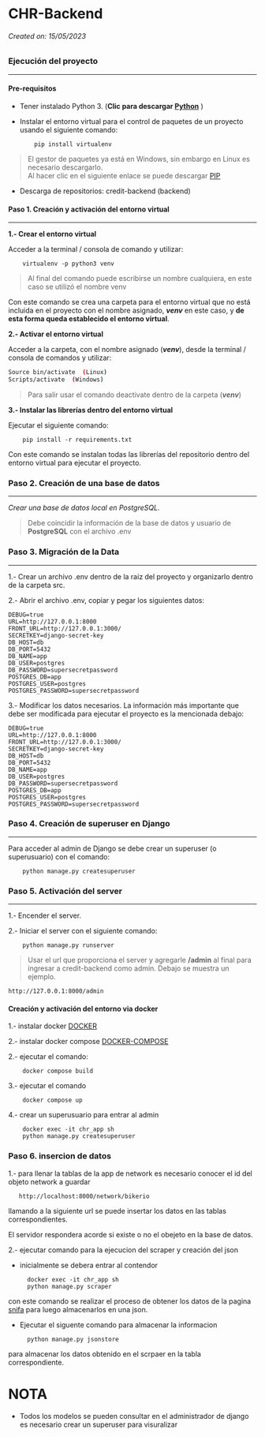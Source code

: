 # CHR-Backend

###### _Created on: 15/05/2023_

### Ejecución del proyecto

---

#### **Pre-requisitos**

- Tener instalado Python 3. (**Clic para descargar [Python](https://www.python.org/downloads/)** )
- Instalar el entorno virtual para el control de paquetes de un proyecto usando el siguiente comando:

  ```
      pip install virtualenv
  ```

> El gestor de paquetes ya está en Windows, sin embargo en Linux es necesario descargarlo.  
> Al hacer clic en el siguiente enlace se puede descargar [PIP](https://packaging.python.org/guides/installing-using-linux-tools/#installing-pip-setuptools-wheel-with-linux-package-managers)

- Descarga de repositorios:
  credit-backend (backend)

#### **Paso 1. Creación y activación del entorno virtual**

---

**1.- Crear el entorno virtual**

Acceder a la terminal / consola de comando y utilizar:

        virtualenv -p python3 venv

> Al final del comando puede escribirse un nombre cualquiera, en este caso se utilizó el nombre venv

Con este comando se crea una carpeta para el entorno virtual que no está incluida en el proyecto con el nombre asignado, **_venv_** en este caso, y **de esta forma queda establecido el entorno virtual**.

**2.- Activar el entorno virtual**

Acceder a la carpeta, con el nombre asignado (**_venv_**), desde la terminal / consola de comandos y utilizar:

```Bash
Source bin/activate  (Linux)
Scripts/activate  (Windows)
```

> Para salir usar el comando deactivate dentro de la carpeta (**_venv_**)

**3.- Instalar las librerías dentro del entorno virtual**

Ejecutar el siguiente comando:

        pip install -r requirements.txt

Con este comando se instalan todas las librerías del repositorio dentro del entorno virtual para ejecutar el proyecto.

### **Paso 2. Creación de una base de datos**

---

_Crear una base de datos local en PostgreSQL._

> Debe coincidir la información de la base de datos y usuario de **PostgreSQL** con el archivo .env

### **Paso 3. Migración de la Data**

---

1.- Crear un archivo .env dentro de la raíz del proyecto y organizarlo dentro de la carpeta src.

2.- Abrir el archivo .env, copiar y pegar los siguientes datos:

    DEBUG=true
    URL=http://127.0.0.1:8000
    FRONT_URL=http://127.0.0.1:3000/
    SECRETKEY=django-secret-key
    DB_HOST=db
    DB_PORT=5432
    DB_NAME=app
    DB_USER=postgres
    DB_PASSWORD=supersecretpassword
    POSTGRES_DB=app
    POSTGRES_USER=postgres
    POSTGRES_PASSWORD=supersecretpassword


3.- Modificar los datos necesarios. La información más importante que debe ser modificada para ejecutar el proyecto es la mencionada debajo:

    DEBUG=true
    URL=http://127.0.0.1:8000
    FRONT_URL=http://127.0.0.1:3000/
    SECRETKEY=django-secret-key
    DB_HOST=db
    DB_PORT=5432
    DB_NAME=app
    DB_USER=postgres
    DB_PASSWORD=supersecretpassword
    POSTGRES_DB=app
    POSTGRES_USER=postgres
    POSTGRES_PASSWORD=supersecretpassword

### **Paso 4. Creación de superuser en Django**

---

Para acceder al admin de Django se debe crear un superuser (o superusuario) con el comando:

        python manage.py createsuperuser

### **Paso 5. Activación del server**

---

1.- Encender el server.

2.- Iniciar el server con el siguiente comando:

        python manage.py runserver

> Usar el url que proporciona el server y agregarle **/admin** al final para ingresar a credit-backend como admin. Debajo se muestra un ejemplo.

    http://127.0.0.1:8000/admin


#### **Creación y activación del entorno via docker**

1.- instalar docker [DOCKER](https://www.docker.com/)

2.- instalar docker compose [DOCKER-COMPOSE](https://docs.docker.com/compose/install/)

2.- ejecutar el comando:

        docker compose build

3.- ejecutar el comando

        docker compose up

4.- crear un superusuario para entrar al admin

        docker exec -it chr_app sh
        python manage.py createsuperuser

### **Paso 6. insercion de datos**

1.- para llenar la tablas de la app de network es necesario conocer el id del objeto network a guardar

       http://localhost:8000/network/bikerio 
llamando a la siguiente url se puede insertar los datos en las tablas correspondientes.

El servidor respondera acorde si existe o no el obejeto en la base de datos.

2.- ejecutar comando para la ejecucion del scraper y creación del json
* inicialmente se debera entrar al contendor 

        docker exec -it chr_app sh
        python manage.py scraper
 con este comando se realizar el proceso de obtener los datos de la pagina [snifa](https://snifa.sma.gob.cl/Sancionatorio/Resultado)
para luego almacenarlos en una json.

* Ejecutar el siguente comando para almacenar la informacion

        python manage.py jsonstore
para almacenar los datos obtenido en el scrpaer en la tabla correspondiente.

# NOTA
* Todos los modelos se pueden consultar en el administrador de django es necesario crear un superuser para visuralizar